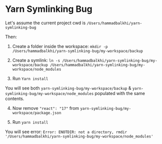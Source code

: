 # Yarn Symlinking Bug

Let's assume the current project cwd is `/Users/hammadbalkhi/yarn-symlinking-bug`

Then: 
1. Create a folder inside the workspace:
`mkdir -p /Users/hammadbalkhi/yarn-symlinking-bug/my-workspace/backup`

2. Create a symlink:
`ln -s /Users/hammadbalkhi/yarn-symlinking-bug/my-workspace/backup /Users/hammadbalkhi/yarn-symlinking-bug/my-workspace/node_modules`

3. Run `Yarn install`

You will see both `yarn-symlinking-bug/my-workspace/backup` & `yarn-symlinking-bug/my-workspace/node_modules` populated with the same contents.

4. Now remove `"react": "17"` from `yarn-symlinking-bug/my-workspace/package.json`

5. Run `yarn install`

You will see error:
`Error: ENOTDIR: not a directory, rmdir '/Users/hammadbalkhi/yarn-symlinking-bug/my-workspace/node_modules'`
